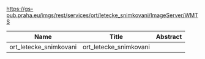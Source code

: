 https://gs-pub.praha.eu/imgs/rest/services/ort/letecke_snimkovani/ImageServer/WMTS

|Name|Title|Abstract|
|--|--|--|
|ort_letecke_snimkovani|ort_letecke_snimkovani||
